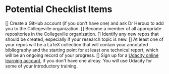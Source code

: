 # Potential Checklist Items

[] Create a GitHub account (if you don't have one) and ask Dr Heroux to add you to the Collegeville organization.
[] Become a member of all appropriate repositories in the Collegeville organization.
[] Identify any new repos that should be created, especially if your research topic is new.
[] At least one of your repos will be a LaTeX collection that will contain your annotated bibliography and the starting point for at least one technical report, which will be an ongoing record of your progress.
[] Sign up for a [Udacity online learning account](https://www.udacity.com), if you don't have one alreay.  You will use Udacity for some of your introductory training.
